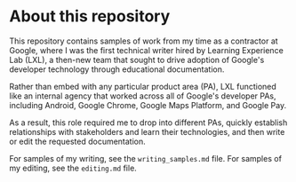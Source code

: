 # About this repository

This repository contains samples of work from my time as a contractor at Google, where I was the first technical writer hired by Learning Experience Lab (LXL), a then-new team that sought to drive adoption of Google's developer technology through educational documentation. 

Rather than embed with any particular product area (PA), LXL functioned like an internal agency that worked across all of Google's developer PAs, including Android, Google Chrome, Google Maps Platform, and Google Pay. 

As a result, this role required me to drop into different PAs, quickly establish relationships with stakeholders and learn their technologies, and then write or edit the requested documentation.

For samples of my writing, see the `writing_samples.md` file. For samples of my editing, see the `editing.md` file.
